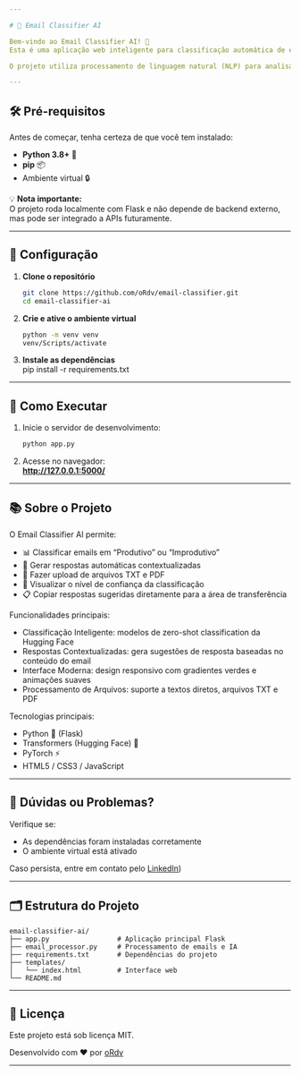 ```yaml
---

# 📧 Email Classifier AI

Bem-vindo ao Email Classifier AI! 🌟
Esta é uma aplicação web inteligente para classificação automática de emails em categorias produtivas e improdutivas, com respostas automáticas geradas por Inteligência Artificial.

O projeto utiliza processamento de linguagem natural (NLP) para analisar o conteúdo dos emails e sugerir respostas contextualizadas — ideal para empresas com alto volume de mensagens.

---
```


## 🛠️ Pré-requisitos  

Antes de começar, tenha certeza de que você tem instalado:  
- **Python 3.8+** 🌳  
- **pip** 📦
- Ambiente virtual 🔒

💡 **Nota importante:**  
O projeto roda localmente com Flask e não depende de backend externo, mas pode ser integrado a APIs futuramente.

---

## 🔧 Configuração  

1. **Clone o repositório**  
   ```bash
   git clone https://github.com/oRdv/email-classifier.git
   cd email-classifier-ai
   ```

2. **Crie e ative o ambiente virtual**  
   ```bash
   python -m venv venv
   venv/Scripts/activate
   ```

3. **Instale as dependências**  
  pip install -r requirements.txt
---

## 🚀 Como Executar

1. Inicie o servidor de desenvolvimento:
   ```bash
   python app.py
   ```

2. Acesse no navegador:  
   **http://127.0.0.1:5000/**

---

## 📚 Sobre o Projeto

O Email Classifier AI permite:
- 📊 Classificar emails em “Produtivo” ou “Improdutivo”
- 🤖 Gerar respostas automáticas contextualizadas
- 📁 Fazer upload de arquivos TXT e PDF
- 🎯 Visualizar o nível de confiança da classificação
- 📋 Copiar respostas sugeridas diretamente para a área de transferência

Funcionalidades principais:
- Classificação Inteligente: modelos de zero-shot classification da Hugging Face
- Respostas Contextualizadas: gera sugestões de resposta baseadas no conteúdo do email
- Interface Moderna: design responsivo com gradientes verdes e animações suaves
- Processamento de Arquivos: suporte a textos diretos, arquivos TXT e PDF

Tecnologias principais:
- Python 🐍 (Flask)
- Transformers (Hugging Face) 🤗
- PyTorch ⚡
- HTML5 / CSS3 / JavaScript

---

## 🤔 Dúvidas ou Problemas?

Verifique se:
- As dependências foram instaladas corretamente
- O ambiente virtual está ativado

Caso persista, entre em contato pelo [LinkedIn](https://www.linkedin.com/in/tamires-fernandes-262577266/))

---

## 🗂️ Estrutura do Projeto

```
email-classifier-ai/
├── app.py                 # Aplicação principal Flask
├── email_processor.py     # Processamento de emails e IA
├── requirements.txt       # Dependências do projeto
├── templates/
│   └── index.html         # Interface web
└── README.md

```

---

## 📝 Licença

Este projeto está sob licença MIT. 

Desenvolvido com ❤️ por [oRdv](https://github.com/oRdv)

--- 
